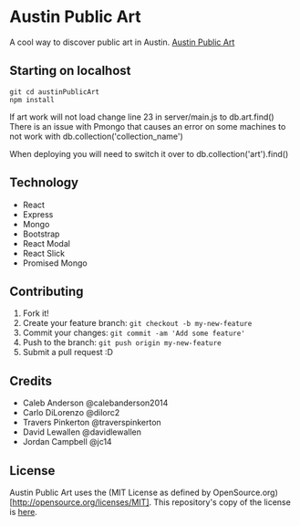 # Austin Public Art

A cool way to discover public art in Austin.
[Austin Public Art](http://austinpublicart.herokuapp.com)

## Starting on localhost
```git clone https://github.com/FullStackWizards/austinPublicArt.git
git cd austinPublicArt
npm install 
```

 If art work will not load change line 23 in server/main.js to db.art.find()
 There is an issue with Pmongo that causes an error on some machines to not work with db.collection('collection_name')

 When deploying you will need to switch it over to db.collection('art').find()

## Technology

* React
* Express
* Mongo
* Bootstrap
* React Modal
* React Slick
* Promised Mongo

## Contributing

1. Fork it!
2. Create your feature branch: `git checkout -b my-new-feature`
3. Commit your changes: `git commit -am 'Add some feature'`
4. Push to the branch: `git push origin my-new-feature`
5. Submit a pull request :D


## Credits

* Caleb Anderson @calebanderson2014
* Carlo DiLorenzo @dilorc2
* Travers Pinkerton @traverspinkerton
* David Lewallen @davidlewallen
* Jordan Campbell @jc14

## License
Austin Public Art uses the (MIT License as defined by OpenSource.org)[http://opensource.org/licenses/MIT].
This repository's copy of the license is [here](./LICENSE.md).

